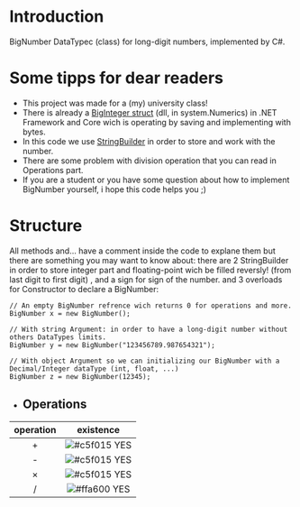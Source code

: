 # Introduction
BigNumber DataTypec (class) for long-digit numbers, implemented by C#.

# Some tipps for dear readers
- This project was made for a (my) university class!
- There is already a [BigInteger struct](https://docs.microsoft.com/en-us/dotnet/api/system.numerics.biginteger?view=net-6.0) (dll, in system.Numerics) in .NET Framework and Core wich is operating by saving and implementing with bytes.
- In this code we use [StringBuilder](https://docs.microsoft.com/en-us/dotnet/api/system.text.stringbuilder?view=net-6.0) in order to store and work with the number.
- There are some problem with division operation that you can read in Operations part.
- If you are a student or you have some question about how to implement BigNumber yourself, i hope this code helps you ;)

# Structure
All methods and... have a comment inside the code to explane them but there are something you may want to know about:
there are 2 StringBuilder in order to store integer part and floating-point wich be filled reversly! (from last digit to first digit) , and a sign for sign of the number.
and 3 overloads for Constructor to declare a BigNumber:
```
// An empty BigNumber refrence wich returns 0 for operations and more.
BigNumber x = new BigNumber();

// With string Argument: in order to have a long-digit number without others DataTypes limits.
BigNumber y = new BigNumber("123456789.987654321");

// With object Argument so we can initializing our BigNumber with a Decimal/Integer dataType (int, float, ...)
BigNumber z = new BigNumber(12345);
```
- ## Operations
| operation     | existence |
| :---:      | :---:        |
| + | ![#c5f015](https://via.placeholder.com/15/c5f015/000000?text=+) YES  |
| - | ![#c5f015](https://via.placeholder.com/15/c5f015/000000?text=+) YES  |
| &times; | ![#c5f015](https://via.placeholder.com/15/c5f015/000000?text=+) YES   |
| / | ![#ffa600](https://via.placeholder.com/15/ffa600/000000?text=+) YES  |
